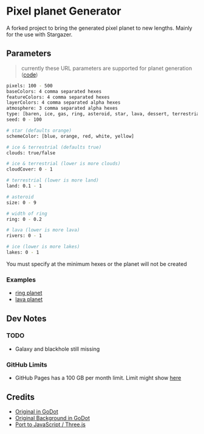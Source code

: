
# Pixel planet Generator
A forked project to bring the generated pixel planet to new lengths.
Mainly for the use with Stargazer.

## Parameters
> currently these URL parameters are supported for planet generation ([code](https://github.com/CodaBool/pixel-planet-three/blob/main/index.js))

```sh
pixels: 100 - 500
baseColors: 4 comma separated hexes
featureColors: 4 comma separated hexes
layerColors: 4 comma separated alpha hexes
atmosphere: 3 comma separated alpha hexes
type: [baren, ice, gas, ring, asteroid, star, lava, dessert, terrestrial]
seed: 0 - 100

# star (defaults orange)
schemeColor: [blue, orange, red, white, yellow]

# ice & terrestrial (defaults true)
clouds: true/false

# ice & terrestrial (lower is more clouds)
cloudCover: 0 - 1

# terrestrial (lower is more land)
land: 0.1 - 1

# asteroid
size: 0 - 9

# width of ring
ring: 0 - 0.2

# lava (lower is more lava)
rivers: 0 - 1

# ice (lower is more lakes)
lakes: 0 - 1
```

You must specify at the minimum hexes or the planet will not be created

### Examples
- [ring planet](https://codabool.github.io/pixel-planet-three?type=ring&baseColors=B6D3E0,9E7479,4D2821,c954aa&featureColors=35e2c9,274ec2,bf6617,7a4258&layerColors=05ad96,325af0,a7db74,512733&atmosphere=64c8e640,0078ff80,0000c880&schemeColor=white&pixels=300&ring=.25)
- [lava planet](https://codabool.github.io/pixel-planet-three?type=lava&baseColors=B6D3E0,9E7479,4D2821,c954aa&featureColors=35e2c9,274ec2,bf6617,7a4258&schemeColor=white&pixels=300)

## Dev Notes
### TODO
- Galaxy and blackhole still missing

### GitHub Limits
- GitHub Pages has a 100 GB per month limit. Limit might show [here](https://github.com/settings/billing)

## Credits
- [Original in GoDot](https://deep-fold.itch.io/pixel-planet-generator)
- [Original Background in GoDot](https://github.com/Deep-Fold/PixelSpace)
- [Port to JavaScript / Three.js](https://github.com/Timur310/PixelPlanets)
